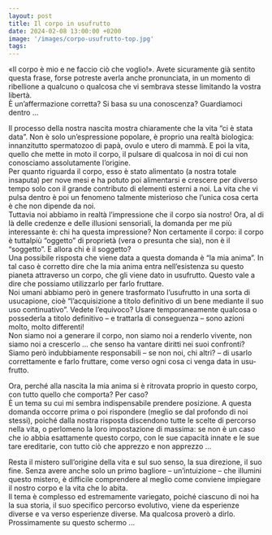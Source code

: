 ```yaml
---
layout: post
title: Il corpo in usufrutto
date: 2024-02-08 13:00:00 +0200
image: '/images/corpo-usufrutto-top.jpg'
tags:
---
```


«Il corpo è mio e ne faccio ciò che voglio!». Avete sicuramente già sentito questa frase, forse potreste averla anche pronunciata, in un momento di ribellione a qualcuno o qualcosa che vi sembrava stesse limitando la vostra libertà. <br/>
È un’affermazione corretta? Si basa su una conoscenza? Guardiamoci dentro ...

Il processo della nostra nascita mostra chiaramente che la vita “ci è stata data”. Non è solo un’espressione popolare, è proprio una realtà biologica: innanzitutto spermatozoo di papà, ovulo e utero di mammà. E poi la vita, quello che mette in moto il corpo, il pulsare di qualcosa in noi di cui non conosciamo assolutamente l’origine.<br/>
Per quanto riguarda il corpo, esso è stato alimentato (a nostra totale insaputa) per nove mesi e ha potuto poi alimentarsi e crescere per diverso tempo solo con il grande contributo di elementi esterni a noi. La vita che vi pulsa dentro è poi un fenomeno talmente misterioso che l’unica cosa certa è che non dipende da noi. <br/>
Tuttavia noi abbiamo in realtà l’impressione che il corpo sia nostro! Ora, al di là delle credenze e delle illusioni sensoriali, la domanda per me più interessante è: chi ha questa impressione? Non certamente il corpo: il corpo è tuttalpiù “oggetto” di proprietà (vera o presunta che sia), non è il “soggetto”. E allora chi è il soggetto? <br/>
Una possibile risposta che viene data a questa domanda è “la mia anima”. In tal caso è corretto dire che la mia anima entra nell’esistenza su questo pianeta attraverso un corpo, che gli viene dato in usufrutto. Questo vale a dire che possiamo utilizzarlo per farlo fruttare. <br/>
Noi umani abbiamo però in genere trasformato l’usufrutto in una sorta di usucapione, cioè “l’acquisizione a titolo definitivo di un bene mediante il suo uso continuativo”. Vedete l’equivoco? Usare temporaneamente qualcosa o possederla a titolo definitivo – e trattarla di conseguenza – sono azioni molto, molto differenti! <br/>
Non siamo noi a generare il corpo, non siamo noi a renderlo vivente, non siamo noi a crescerlo ... che senso ha vantare diritti nei suoi confronti? Siamo però indubbiamente responsabili – se non noi, chi altri? – di usarlo correttamente e farlo fruttare, come verso ogni cosa ci venga data in usu-frutto.

Ora, perché alla nascita la mia anima si è ritrovata proprio in questo corpo, con tutto quello che comporta? Per caso? <br/>
È un tema su cui mi sembra indispensabile prendere posizione. A questa domanda occorre prima o poi rispondere (meglio se dal profondo di noi stessi), poiché dalla nostra risposta discendono tutte le scelte di percorso nella vita, o perlomeno la loro impostazione di massima: se non è un caso che io abbia esattamente questo corpo, con le sue capacità innate e le sue tare ereditarie, con tutto ciò che apprezzo e non apprezzo ... 

Resta il mistero sull’origine della vita e sul suo senso, la sua direzione, il suo fine. Senza avere anche solo un primo bagliore – un’intuizione – che illumini questo mistero, è difficile comprendere al meglio come conviene impiegare il nostro corpo e la vita che lo abita.<br/>
Il tema è complesso ed estremamente variegato, poiché ciascuno di noi ha la sua storia, il suo specifico percorso evolutivo, viene da esperienze diverse e va verso esperienze diverse. Ma qualcosa proverò a dirlo.<br/>
Prossimamente su questo schermo ...
